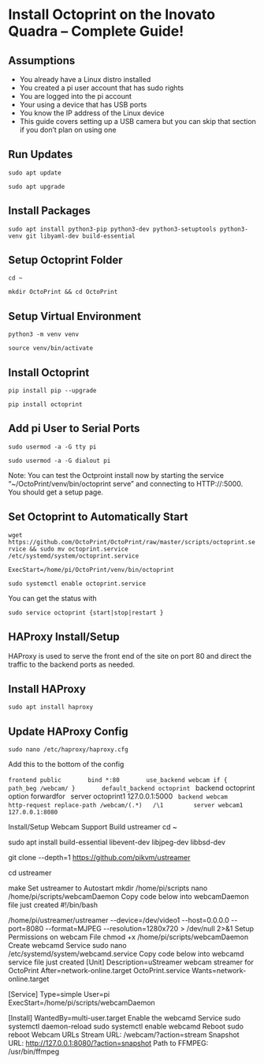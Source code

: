 # Install Octoprint on the Inovato Quadra – Complete Guide!

## Assumptions
- You already have a Linux distro installed
- You created a pi user account that has sudo rights
- You are logged into the pi account
- Your using a device that has USB ports
- You know the IP address of the Linux device
- This guide covers setting up a USB camera but you can skip that section if you don’t plan on using one

## Run Updates

`sudo apt update`

`sudo apt upgrade`

## Install Packages

`sudo apt install python3-pip python3-dev python3-setuptools python3-venv git libyaml-dev build-essential`

## Setup Octoprint Folder

`cd ~`

`mkdir OctoPrint && cd OctoPrint`

## Setup Virtual Environment

`python3 -m venv venv`

`source venv/bin/activate`

## Install Octoprint

`pip install pip --upgrade`

`pip install octoprint`

## Add pi User to Serial Ports

`sudo usermod -a -G tty pi`

`sudo usermod -a -G dialout pi`

Note: You can test the Octproint install now by starting the service “~/OctoPrint/venv/bin/octoprint serve” and connecting to HTTP://<Your IP>:5000. You should get a setup page.

## Set Octoprint to Automatically Start

`wget https://github.com/OctoPrint/OctoPrint/raw/master/scripts/octoprint.service && sudo mv octoprint.service /etc/systemd/system/octoprint.service`

`ExecStart=/home/pi/OctoPrint/venv/bin/octoprint`

`sudo systemctl enable octoprint.service`

You can get the status with

`sudo service octoprint {start|stop|restart }`

## HAProxy Install/Setup

HAProxy is used to serve the front end of the site on port 80 and direct the traffic to the backend ports as needed.

## Install HAProxy

`sudo apt install haproxy`

## Update HAProxy Config

`sudo nano /etc/haproxy/haproxy.cfg`

Add this to the bottom of the config

`frontend public`
`       bind *:80`
`       use_backend webcam if { path_beg /webcam/ }`
`       default_backend octoprint`
`
`backend octoprint`
`        option forwardfor`
`        server octoprint1 127.0.0.1:5000`
`
`backend webcam`
`        http-request replace-path /webcam/(.*)   /\1`
`        server webcam1  127.0.0.1:8080`

Install/Setup Webcam Support
Build ustreamer
cd ~

sudo apt install build-essential libevent-dev libjpeg-dev libbsd-dev

git clone --depth=1 https://github.com/pikvm/ustreamer

cd ustreamer

make
Set ustreamer to Autostart
mkdir /home/pi/scripts
nano /home/pi/scripts/webcamDaemon
Copy code below into webcamDaemon file just created
#!/bin/bash

/home/pi/ustreamer/ustreamer --device=/dev/video1 --host=0.0.0.0 --port=8080 --format=MJPEG --resolution=1280x720 > /dev/null 2>&1
Setup Permissions on webcam File
chmod +x /home/pi/scripts/webcamDaemon
Create webcamd Service
sudo nano /etc/systemd/system/webcamd.service
Copy code below into webcamd service file just created
[Unit]
Description=uStreamer webcam streamer for OctoPrint
After=network-online.target OctoPrint.service
Wants=network-online.target

[Service]
Type=simple
User=pi
ExecStart=/home/pi/scripts/webcamDaemon

[Install]
WantedBy=multi-user.target
Enable the webcamd Service
sudo systemctl daemon-reload
sudo systemctl enable webcamd
Reboot
sudo reboot
Webcam URLs
Stream URL: /webcam/?action=stream
Snapshot URL: http://127.0.0.1:8080/?action=snapshot
Path to FFMPEG: /usr/bin/ffmpeg
